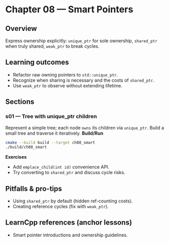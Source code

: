 # Chapter 08 — Smart Pointers

## Overview
Express ownership explicitly: `unique_ptr` for sole ownership, `shared_ptr` when truly shared, `weak_ptr` to break cycles.

## Learning outcomes

- Refactor raw owning pointers to `std::unique_ptr`.
- Recognize when sharing is necessary and the costs of `shared_ptr`.
- Use `weak_ptr` to observe without extending lifetime.

## Sections

### s01 — Tree with unique_ptr children
Represent a simple tree; each node `owns` its children via `unique_ptr`. Build a small tree and traverse it iteratively.
**Build/Run**
```bash
cmake --build build --target ch08_smart
./build/ch08_smart
```
**Exercises**
- Add `emplace_child(int id)` convenience API.
- Try converting to `shared_ptr` and discuss cycle risks.

## Pitfalls & pro-tips
- Using `shared_ptr` by default (hidden ref-counting costs).
- Creating reference cycles (fix with `weak_ptr`).

## LearnCpp references (anchor lessons)
- Smart pointer introductions and ownership guidelines.
